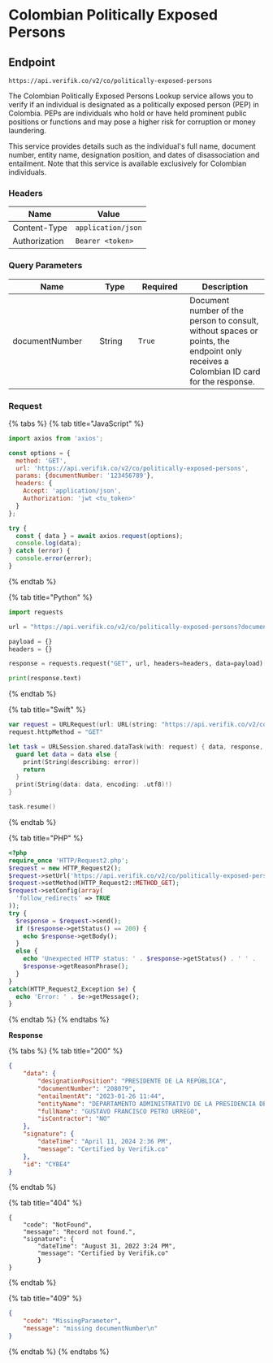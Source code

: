 # Colombian Politically Exposed Persons

## Endpoint

```
https://api.verifik.co/v2/co/politically-exposed-persons
```

The Colombian Politically Exposed Persons Lookup service allows you to verify if an individual is designated as a politically exposed person (PEP) in Colombia. PEPs are individuals who hold or have held prominent public positions or functions and may pose a higher risk for corruption or money laundering.

This service provides details such as the individual's full name, document number, entity name, designation position, and dates of disassociation and entailment. Note that this service is available exclusively for Colombian individuals.

### **Headers**

| Name          | Value              |
| ------------- | ------------------ |
| Content-Type  | `application/json` |
| Authorization | `Bearer <token>`   |

### **Query Parameters**

<table><thead><tr><th width="189">Name</th><th width="88">Type</th><th width="113">Required</th><th width="228">Description</th></tr></thead><tbody><tr><td>documentNumber</td><td>String</td><td><code>True</code></td><td>Document number of the person to consult, without spaces or points, the endpoint only receives a Colombian ID card for the response.</td></tr></tbody></table>

### **Request**

{% tabs %}
{% tab title="JavaScript" %}

```javascript
import axios from 'axios';

const options = {
  method: 'GET',
  url: 'https://api.verifik.co/v2/co/politically-exposed-persons',
  params: {documentNumber: '123456789'},
  headers: {
    Accept: 'application/json',
    Authorization: 'jwt <tu_token>'
  }
};

try {
  const { data } = await axios.request(options);
  console.log(data);
} catch (error) {
  console.error(error);
}
```

{% endtab %}

{% tab title="Python" %}

```python
import requests

url = "https://api.verifik.co/v2/co/politically-exposed-persons?documentType=CC&documentNumber=123456789"

payload = {}
headers = {}

response = requests.request("GET", url, headers=headers, data=payload)

print(response.text)

```

{% endtab %}

{% tab title="Swift" %}

```swift
var request = URLRequest(url: URL(string: "https://api.verifik.co/v2/co/politically-exposed-persons?documentType=CC&documentNumber=123456789")!,timeoutInterval: Double.infinity)
request.httpMethod = "GET"

let task = URLSession.shared.dataTask(with: request) { data, response, error in 
  guard let data = data else {
    print(String(describing: error))
    return
  }
  print(String(data: data, encoding: .utf8)!)
}

task.resume()

```

{% endtab %}

{% tab title="PHP" %}

```php
<?php
require_once 'HTTP/Request2.php';
$request = new HTTP_Request2();
$request->setUrl('https://api.verifik.co/v2/co/politically-exposed-persons?documentType=CC&documentNumber=123456789');
$request->setMethod(HTTP_Request2::METHOD_GET);
$request->setConfig(array(
  'follow_redirects' => TRUE
));
try {
  $response = $request->send();
  if ($response->getStatus() == 200) {
    echo $response->getBody();
  }
  else {
    echo 'Unexpected HTTP status: ' . $response->getStatus() . ' ' .
    $response->getReasonPhrase();
  }
}
catch(HTTP_Request2_Exception $e) {
  echo 'Error: ' . $e->getMessage();
}
```

{% endtab %}
{% endtabs %}

**Response**

{% tabs %}
{% tab title="200" %}

```json
{
    "data": {
        "designationPosition": "PRESIDENTE DE LA REPÚBLICA",
        "documentNumber": "208079",
        "entailmentAt": "2023-01-26 11:44",
        "entityName": "DEPARTAMENTO ADMINISTRATIVO DE LA PRESIDENCIA DE LA REPUBLICA",
        "fullName": "GUSTAVO FRANCISCO PETRO URREGO",
        "isContractor": "NO"
    },
    "signature": {
        "dateTime": "April 11, 2024 2:36 PM",
        "message": "Certified by Verifik.co"
    },
    "id": "CYBE4"
}
```

{% endtab %}

{% tab title="404" %}

<pre class="language-json"><code class="lang-json">{
    "code": "NotFound",
    "message": "Record not found.",
    "signature": {
        "dateTime": "August 31, 2022 3:24 PM",
        "message": "Certified by Verifik.co"
<strong>        }
</strong>}
</code></pre>

{% endtab %}

{% tab title="409" %}

```json
{
    "code": "MissingParameter",
    "message": "missing documentNumber\n"
}
```

{% endtab %}
{% endtabs %}
